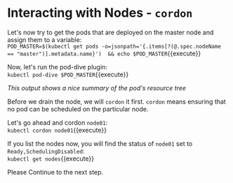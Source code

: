 # Interacting  with Nodes - `cordon`

Let's now try to get the pods that are deployed on the master node and assign them to a variable:  
`POD_MASTER=$(kubectl get pods -o=jsonpath='{.items[?(@.spec.nodeName == "master")].metadata.name}')  && echo $POD_MASTER`{{execute}}  

Now, let's run the pod-dive plugin:  
`kubectl pod-dive $POD_MASTER`{{execute}}  

*This output shows a nice summary of the pod's resource tree*  

Before we drain the node, we will `cordon` it first. `cordon` means ensuring that no pod can be scheduled on the particular node.  

Let's go ahead and cordon `node01`:  
`kubectl cordon node01`{{execute}}  

If you list the nodes now, you will find the status of `node01` set to `Ready,SchedulingDisabled`:  
`kubectl get nodes`{{execute}}  

Please Continue to the next step.
